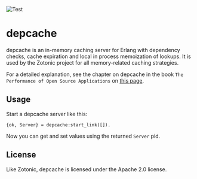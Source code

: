 ![Test](https://github.com/zotonic/depcache/workflows/Test/badge.svg)

depcache
========

depcache is an in-memory caching server for Erlang with dependency
checks, cache expiration and local in process memoization of
lookups. It is used by the Zotonic project for all memory-related
caching strategies.

For a detailed explanation, see the chapter on depcache in the book
`The Performance of Open Source Applications` on [this page](http://aosabook.org/en/posa/zotonic.html#posa.zotonic.depcache).

Usage
-----

Start a depcache server like this:

    {ok, Server} = depcache:start_link([]).

Now you can get and set values using the returned `Server` pid.


License
-------

Like Zotonic, depcache is licensed under the Apache 2.0 license.
